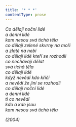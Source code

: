 ```yaml
---
title: '* * *'
contentType: prose
---
```


_Co dělají noční lidé  
a denní lidé  
kam nesou svá tichá těla  
co dělají zelené skvrny na moři  
a zlaté na nebi  
co dělají lidé kteří se rozhodli  
co nechávají dělat  
svá tichá těla  
co dělají lidé  
když nevědí kdo křičí  
a nevědí že jiní se rozhodli  
co dělají noční lidé  
a denní lidé  
ti co nevědí  
kdo a kde jsou  
kam nesou svá tichá těla_

_(2004)_
